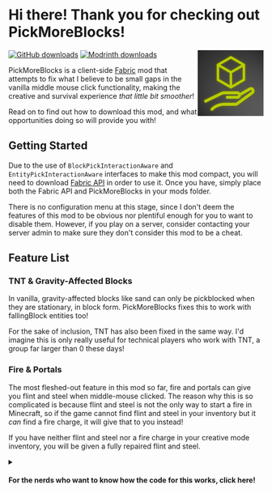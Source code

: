 # Hi there! Thank you for checking out PickMoreBlocks!
<img align="right" width="130" src="src/main/resources/assets/pickmoreblocks/icon.png">

[![GitHub downloads](https://img.shields.io/github/downloads/axialeaa/PickMoreBlocks/total?label=Github%20downloads&logo=github)](https://github.com/axialeaa/PickMoreBlocks/releases)
[![Modrinth downloads](https://img.shields.io/modrinth/dt/pickmoreblocks?label=Modrinth%20downloads&logo=modrinth)](https://modrinth.com/mod/pickmoreblocks)

PickMoreBlocks is a client-side [Fabric](https://fabricmc.net) mod that attempts to fix what I believe to be small gaps in the vanilla middle mouse click functionality, making the creative and survival experience _that little bit smoother_!

Read on to find out how to download this mod, and what opportunities doing so will provide you with!

## Getting Started
Due to the use of `BlockPickInteractionAware` and `EntityPickInteractionAware` interfaces to make this mod compact, you will need to download [Fabric API](https://github.com/FabricMC/fabric) in order to use it. Once you have, simply place both the Fabric API and PickMoreBlocks in your mods folder.

There is no configuration menu at this stage, since I don't deem the features of this mod to be obvious nor plentiful enough for you to want to disable them. However, if you play on a server, consider contacting your server admin to make sure they don't consider this mod to be a cheat.

## Feature List
### TNT & Gravity-Affected Blocks
In vanilla, gravity-affected blocks like sand can only be pickblocked when they are stationary, in block form. PickMoreBlocks fixes this to work with fallingBlock entities too!

For the sake of inclusion, TNT has also been fixed in the same way. I'd imagine this is only really useful for technical players who work with TNT, a group far larger than 0 these days!
### Fire & Portals
The most fleshed-out feature in this mod so far, fire and portals can give you flint and steel when middle-mouse clicked. The reason why this is so complicated is because flint and steel is not the only way to start a fire in Minecraft, so if the game cannot find flint and steel in your inventory but it _can_ find a fire charge, it will give that to you instead!

If you have neither flint and steel nor a fire charge in your creative mode inventory, you will be given a fully repaired flint and steel.
<details>
  <summary>
    <h4>For the nerds who want to know how the code for this works, click here!</h4>
  </summary>
  <blockquote>

    public class CustomPickLogic {

        public static ItemStack onPickFire(PlayerEntity player) {
            for (int i = 0; i < player.getInventory().size(); i++) {
                ItemStack getStackAtSlot = player.getInventory().getStack(i);
Iteratively check every slot in the player's inventory.

                if (getStackAtSlot.isOf(Items.FLINT_AND_STEEL) || getStackAtSlot.isOf(Items.FIRE_CHARGE))
                    return getStackAtSlot;
If the slot contains flint and steel or (at a lower priority) a fire charge, swap it with the mainhand slot...

            }
            return new ItemStack(Items.FLINT_AND_STEEL);
...or if neither can be found, try to give the player a new flint and steel (fails outside of creative mode)!

        }

    }
  </blockquote>
</details>
